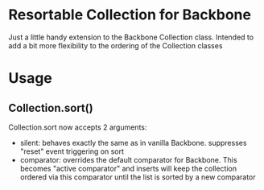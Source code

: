 # Resortable Collection for Backbone

Just a little handy extension to the Backbone Collection class. Intended to add a bit more flexibility to the ordering of the Collection classes

# Usage

## Collection.sort()
Collection.sort now accepts 2 arguments:
* silent: behaves exactly the same as in vanilla Backbone. suppresses "reset" event triggering on sort
* comparator: overrides the default comparator for Backbone. This becomes "active comparator" and inserts will keep the collection ordered via this comparator until the list is sorted by a new comparator
